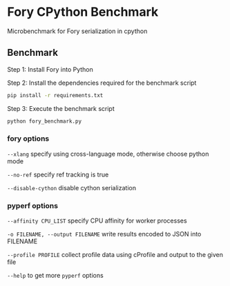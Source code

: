 # Fory CPython Benchmark

Microbenchmark for Fory serialization in cpython

## Benchmark

Step 1: Install Fory into Python

Step 2: Install the dependencies required for the benchmark script

```bash
pip install -r requirements.txt
```

Step 3: Execute the benchmark script

```bash
python fory_benchmark.py
```

### fory options

`--xlang` specify using cross-language mode, otherwise choose python mode

`--no-ref` specify ref tracking is true

`--disable-cython` disable cython serialization

### pyperf options

`--affinity CPU_LIST` specify CPU affinity for worker processes

`-o FILENAME, --output FILENAME` write results encoded to JSON into FILENAME

`--profile PROFILE` collect profile data using cProfile and output to the given file

`--help` to get more `pyperf` options
